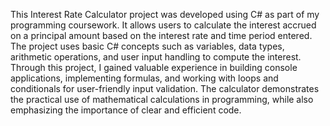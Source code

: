 This Interest Rate Calculator project was developed using C# as part of my programming coursework. It allows users to calculate the interest accrued on a principal amount based on the interest rate and time period entered. The project uses basic C# concepts such as variables, data types, arithmetic operations, and user input handling to compute the interest. Through this project, I gained valuable experience in building console applications, implementing formulas, and working with loops and conditionals for user-friendly input validation. The calculator demonstrates the practical use of mathematical calculations in programming, while also emphasizing the importance of clear and efficient code.
